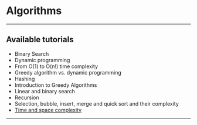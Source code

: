 # Algorithms
***

## Available tutorials
- Binary Search
- Dynamic programming
- From O(1) to O(n!) time complexity
- Greedy algorithm vs. dynamic programming
- Hashing
- Introduction to Greedy Algorithms
- Linear and binary search
- Recursion
- Selection, bubble, insert, merge and quick sort and their complexity
- [Time and space complexity](https://github.com/kyaiooiayk/Python-Programming/blob/main/tutorials/Algorithms/tutorials/GitHub_MD_rendering/Time%20and%20space%20complexity.ipynb)
***